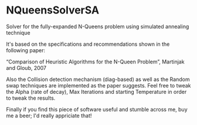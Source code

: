 NQueensSolverSA
===============

Solver for the fully-expanded N-Queens problem using simulated annealing technique

It's based on the specifications and recommendations shown in the following paper:

“Comparison of Heuristic Algorithms for the N-Queen Problem”, Martinjak and Gloub, 2007

Also the Collision detection mechanism (diag-based) as well as the Random swap techniques are implemented as the 
paper suggests. Feel free to tweak the Alpha (rate of decay), Max Iterations and starting Temperature 
in order to tweak the results.

Finally if you find this piece of software useful and stumble across me, buy me a beer; I'd really appriciate that!
